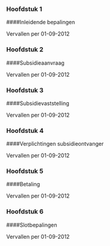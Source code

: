 <meta http-equiv='Content-Type' content='text/html; charset=utf-8' />

### Hoofdstuk  1  

####Inleidende bepalingen

Vervallen per 01-09-2012 

### Hoofdstuk  2 

####Subsidieaanvraag

Vervallen per 01-09-2012 

### Hoofdstuk  3  

####Subsidievaststelling

Vervallen per 01-09-2012 

### Hoofdstuk  4  

####Verplichtingen subsidieontvanger

Vervallen per 01-09-2012 

### Hoofdstuk  5  

####Betaling

Vervallen per 01-09-2012 

### Hoofdstuk  6  

####Slotbepalingen

Vervallen per 01-09-2012 

